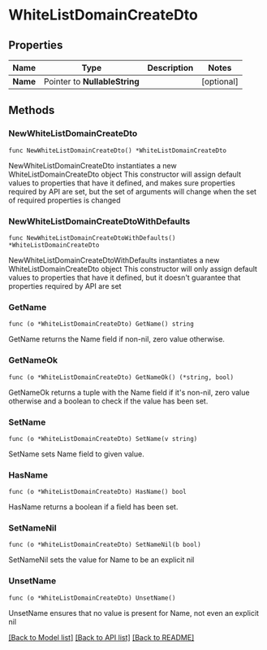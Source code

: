 # WhiteListDomainCreateDto

## Properties

Name | Type | Description | Notes
------------ | ------------- | ------------- | -------------
**Name** | Pointer to **NullableString** |  | [optional] 

## Methods

### NewWhiteListDomainCreateDto

`func NewWhiteListDomainCreateDto() *WhiteListDomainCreateDto`

NewWhiteListDomainCreateDto instantiates a new WhiteListDomainCreateDto object
This constructor will assign default values to properties that have it defined,
and makes sure properties required by API are set, but the set of arguments
will change when the set of required properties is changed

### NewWhiteListDomainCreateDtoWithDefaults

`func NewWhiteListDomainCreateDtoWithDefaults() *WhiteListDomainCreateDto`

NewWhiteListDomainCreateDtoWithDefaults instantiates a new WhiteListDomainCreateDto object
This constructor will only assign default values to properties that have it defined,
but it doesn't guarantee that properties required by API are set

### GetName

`func (o *WhiteListDomainCreateDto) GetName() string`

GetName returns the Name field if non-nil, zero value otherwise.

### GetNameOk

`func (o *WhiteListDomainCreateDto) GetNameOk() (*string, bool)`

GetNameOk returns a tuple with the Name field if it's non-nil, zero value otherwise
and a boolean to check if the value has been set.

### SetName

`func (o *WhiteListDomainCreateDto) SetName(v string)`

SetName sets Name field to given value.

### HasName

`func (o *WhiteListDomainCreateDto) HasName() bool`

HasName returns a boolean if a field has been set.

### SetNameNil

`func (o *WhiteListDomainCreateDto) SetNameNil(b bool)`

 SetNameNil sets the value for Name to be an explicit nil

### UnsetName
`func (o *WhiteListDomainCreateDto) UnsetName()`

UnsetName ensures that no value is present for Name, not even an explicit nil

[[Back to Model list]](../README.md#documentation-for-models) [[Back to API list]](../README.md#documentation-for-api-endpoints) [[Back to README]](../README.md)


